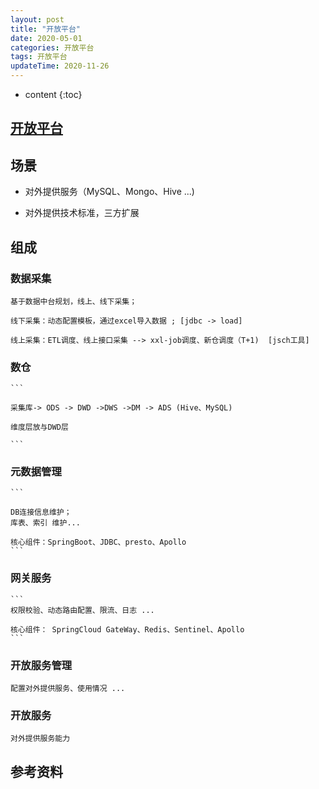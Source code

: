 ```yaml
---
layout: post
title: "开放平台"
date: 2020-05-01
categories: 开放平台
tags: 开放平台
updateTime: 2020-11-26
---
```


* content
{:toc}

## [开放平台](https://baike.baidu.com/item/%E5%BC%80%E6%94%BE%E5%B9%B3%E5%8F%B0/8608139?fr=aladdin)

## 场景

-	对外提供服务（MySQL、Mongo、Hive ...)

-	对外提供技术标准，三方扩展


## 组成

### 数据采集

	基于数据中台规划，线上、线下采集；

	线下采集：动态配置模板，通过excel导入数据 ; [jdbc -> load]

	线上采集：ETL调度、线上接口采集 --> xxl-job调度、新仓调度（T+1)  [jsch工具]

### 数仓

	```

	采集库-> ODS -> DWD ->DWS ->DM -> ADS (Hive、MySQL)

	维度层放与DWD层

	```

### 元数据管理

	```

	DB连接信息维护；
	库表、索引 维护...

	核心组件：SpringBoot、JDBC、presto、Apollo
	```

### 网关服务
	
	```
	权限校验、动态路由配置、限流、日志 ...

	核心组件： SpringCloud GateWay、Redis、Sentinel、Apollo
	```

### 开放服务管理

    配置对外提供服务、使用情况 ...

### 开放服务

	对外提供服务能力


## 参考资料




